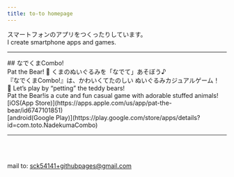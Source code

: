 ```yaml
---
title: to-to homepage
---
```


スマートフォンのアプリをつくったりしています。<br>
I create smartphone apps and games.

<hr>
## なでくまCombo!<br>Pat the Bear!
  🧸 くまのぬいぐるみを「なでて」あそぼう♪<br>
  『なでくまCombo!』は、かわいくてたのしい ぬいぐるみカジュアルゲーム！<br>
  🧸 Let’s play by “petting” the teddy bears!<br>
  Pat the Bear!is a cute and fun casual game with adorable stuffed animals!<br>
  [iOS(App Store)](https://apps.apple.com/us/app/pat-the-bear/id6747101851)<br>
[android(Google Play)](https://play.google.com/store/apps/details?id=com.toto.NadekumaCombo)<br>

<hr>

<br>
<br>

mail to: sck54141+githubpages@gmail.com
